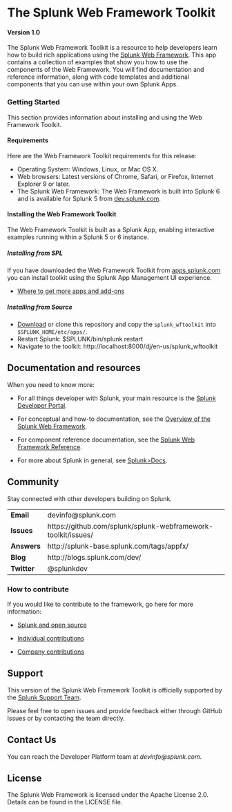# The Splunk Web Framework Toolkit

#### Version 1.0

The Splunk Web Framework Toolkit is a resource to help developers learn how to build rich applications using the [Splunk Web Framework](https://github.com/splunk/splunk-webframework). This app contains a collection of examples that show you how to use the components of the Web Framework. You will find documentation and reference information, along with code templates and additional components that you can use within your own Splunk Apps. 

### Getting Started
This section provides information about installing and using the Web Framework Toolkit. 

#### Requirements
Here are the Web Framework Toolkit requirements for this release:

* Operating System: Windows, Linux, or Mac OS X.
* Web browsers: Latest versions of Chrome, Safari, or Firefox, Internet Explorer 9 or later. 
* The Splunk Web Framework: The Web Framework is built into Splunk 6 and is available for Splunk 5 from [dev.splunk.com](http://dev.splunk.com/view/web-framework/SP-CAAAER6).

#### Installing the Web Framework Toolkit 
The Web Framework Toolkit is built as a Splunk App, enabling interactive examples running within a Splunk 5 or 6 instance. 

##### Installing from SPL
If you have downloaded the Web Framework Toolkit from [apps.splunk.com](TDB) you can install toolkit using the Splunk App Management UI experience. 

* [Where to get more apps and add-ons](http://docs.splunk.com/Documentation/Splunk/latest/Admin/Wheretogetmoreapps)

##### Installing from Source

* [Download](https://github.com/splunk/splunk-webframework-toolkit/archive/master.zip) or clone this repository and copy the `splunk_wftoolkit` into `$SPLUNK_HOME/etc/apps/`. 
* Restart Splunk: $SPLUNK/bin/splunk restart
* Navigate to the toolkit: http://localhost:8000/dj/en-us/splunk_wftoolkit

## Documentation and resources

When you need to know more:

* For all things developer with Splunk, your main resource is the [Splunk Developer Portal](http://dev.splunk.com).

* For conceptual and how-to documentation, see the [Overview of the Splunk Web Framework](http://dev.splunk.com/view/web-framework/SP-CAAAER6).

* For component reference documentation, see the [Splunk Web Framework Reference](http://docs.splunk.com/Documentation/WebFramework).

* For more about Splunk in general, see [Splunk>Docs](http://docs.splunk.com/Documentation/Splunk).


## Community

Stay connected with other developers building on Splunk.

<table>
<tr>
<td><b>Email</b></td>
<td>devinfo@splunk.com</td>
</tr>

<tr>
<td><b>Issues</b>
<td>https://github.com/splunk/splunk-webframework-toolkit/issues/</td>
</tr>

<tr>
<td><b>Answers</b>
<td>http://splunk-base.splunk.com/tags/appfx/</td>
</tr>

<tr>
<td><b>Blog</b>
<td>http://blogs.splunk.com/dev/</td>
</tr>

<tr>
<td><b>Twitter</b>
<td>@splunkdev</td>
</tr>

</table>


### How to contribute

If you would like to contribute to the framework, go here for more information:

* [Splunk and open source](http://dev.splunk.com/view/opensource/SP-CAAAEDM)

* [Individual contributions](http://dev.splunk.com/goto/individualcontributions)

* [Company contributions](http://dev.splunk.com/view/companycontributions/SP-CAAAEDR)

## Support

This version of the Splunk Web Framework Toolkit is officially supported by the [Splunk Support Team](http://www.splunk.com/support).

Please feel free to open issues and provide feedback either through GitHub Issues or by contacting the team directly.

## Contact Us

You can reach the Developer Platform team at _devinfo@splunk.com_.

## License
The Splunk Web Framework is licensed under the Apache License 2.0. Details can be found in the LICENSE file.



